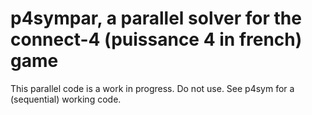 # p4sympar, a parallel solver for the connect-4 (puissance 4 in french) game


This parallel code is a work in progress. Do not use. See p4sym for a (sequential) working code.
